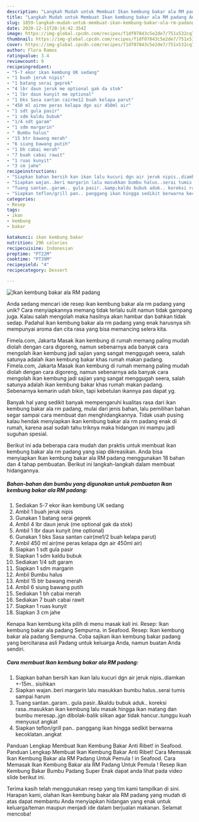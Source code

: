 ```yaml
---
description: "Langkah Mudah untuk Membuat Ikan kembung bakar ala RM padang Anti Gagal"
title: "Langkah Mudah untuk Membuat Ikan kembung bakar ala RM padang Anti Gagal"
slug: 1859-langkah-mudah-untuk-membuat-ikan-kembung-bakar-ala-rm-padang-anti-gagal
date: 2020-12-11T20:14:42.354Z
image: https://img-global.cpcdn.com/recipes/f1df07843c5e2de7/751x532cq70/ikan-kembung-bakar-ala-rm-padang-foto-resep-utama.jpg
thumbnail: https://img-global.cpcdn.com/recipes/f1df07843c5e2de7/751x532cq70/ikan-kembung-bakar-ala-rm-padang-foto-resep-utama.jpg
cover: https://img-global.cpcdn.com/recipes/f1df07843c5e2de7/751x532cq70/ikan-kembung-bakar-ala-rm-padang-foto-resep-utama.jpg
author: Flora Ramos
ratingvalue: 3.4
reviewcount: 9
recipeingredient:
- "5-7 ekor ikan kembung UK sedang"
- "1 buah jeruk nipis"
- "1 batang serai geprek"
- "4 lbr daun jeruk me optional gak da stok"
- "1 lbr daun kunyit me optional"
- "1 bks Sasa santan cairme12 buah kelapa parut"
- "450 ml airme peras kelapa dgn air 450ml air"
- "1 sdt gula pasir"
- "1 sdm kaldu bubuk"
- "1/4 sdt garam"
- "1 sdm margarin"
- " Bumbu halus"
- "15 btr bawang merah"
- "6 siung bawang putih"
- "1 bh cabai merah"
- "7 buah cabai rawit"
- "1 ruas kunyit"
- "3 cm jahe"
recipeinstructions:
- "Siapkan bahan bersih kan ikan lalu kucuri dgn air jeruk nipis..diamkan +-15m.. sisihkan"
- "Siapkan wajan..beri margarin lalu masukkan bumbu halus..serai tumis sampai harum"
- "Tuang santan..garam.. gula pasir..&amp;kaldu bubuk aduk.. koreksi rasa..masukkan ikan kembung lalu masak hingga ikan matang dan bumbu meresap..jgn dibolak-balik siikan agar tidak hancur..tunggu kuah menyusut angkat"
- "Siapkan teflon/grill pan.. panggang ikan hingga sedikit berwarna kecoklatan..angkat"
categories:
- Resep
tags:
- ikan
- kembung
- bakar

katakunci: ikan kembung bakar 
nutrition: 296 calories
recipecuisine: Indonesian
preptime: "PT22M"
cooktime: "PT39M"
recipeyield: "4"
recipecategory: Dessert

---
```



![Ikan kembung bakar ala RM padang](https://img-global.cpcdn.com/recipes/f1df07843c5e2de7/751x532cq70/ikan-kembung-bakar-ala-rm-padang-foto-resep-utama.jpg)

Anda sedang mencari ide resep ikan kembung bakar ala rm padang yang unik? Cara menyiapkannya memang tidak terlalu sulit namun tidak gampang juga. Kalau salah mengolah maka hasilnya akan hambar dan bahkan tidak sedap. Padahal ikan kembung bakar ala rm padang yang enak harusnya sih mempunyai aroma dan cita rasa yang bisa memancing selera kita.

Fimela.com, Jakarta Masak ikan kembung di rumah memang paling mudah diolah dengan cara digoreng, namun sebenarnya ada banyak cara mengolah ikan kembung jadi sajian yang sangat menggugah seera, salah satunya adalah ikan kembung bakar khas rumah makan padang. Fimela.com, Jakarta Masak ikan kembung di rumah memang paling mudah diolah dengan cara digoreng, namun sebenarnya ada banyak cara mengolah ikan kembung jadi sajian yang sangat menggugah seera, salah satunya adalah ikan kembung bakar khas rumah makan padang. Sebenarnya kemarin udah bikin, tapi kebetulan ikannya pas dapat yg.

Banyak hal yang sedikit banyak mempengaruhi kualitas rasa dari ikan kembung bakar ala rm padang, mulai dari jenis bahan, lalu pemilihan bahan segar sampai cara membuat dan menghidangkannya. Tidak usah pusing kalau hendak menyiapkan ikan kembung bakar ala rm padang enak di rumah, karena asal sudah tahu triknya maka hidangan ini mampu jadi suguhan spesial.


Berikut ini ada beberapa cara mudah dan praktis untuk membuat ikan kembung bakar ala rm padang yang siap dikreasikan. Anda bisa menyiapkan Ikan kembung bakar ala RM padang menggunakan 18 bahan dan 4 tahap pembuatan. Berikut ini langkah-langkah dalam membuat hidangannya.

<!--inarticleads1-->

##### Bahan-bahan dan bumbu yang digunakan untuk pembuatan Ikan kembung bakar ala RM padang:

1. Sediakan 5-7 ekor ikan kembung UK sedang
1. Ambil 1 buah jeruk nipis
1. Gunakan 1 batang serai geprek
1. Ambil 4 lbr daun jeruk (me optional gak da stok)
1. Ambil 1 lbr daun kunyit (me optional)
1. Gunakan 1 bks Sasa santan cair(me1/2 buah kelapa parut)
1. Ambil 450 ml air(me peras kelapa dgn air 450ml air)
1. Siapkan 1 sdt gula pasir
1. Siapkan 1 sdm kaldu bubuk
1. Sediakan 1/4 sdt garam
1. Siapkan 1 sdm margarin
1. Ambil  Bumbu halus
1. Ambil 15 btr bawang merah
1. Ambil 6 siung bawang putih
1. Sediakan 1 bh cabai merah
1. Sediakan 7 buah cabai rawit
1. Siapkan 1 ruas kunyit
1. Siapkan 3 cm jahe


Kenapa Ikan kembung kita pilih di menu masak kali ini. Resep: Ikan kembung bakar ala padang Sempurna. in Seafood. Resep: Ikan kembung bakar ala padang Sempurna. Coba sajikan ikan kembung bakar padang yang bercitarasa asli Padang untuk keluarga Anda, namun buatan Anda sendiri. 

<!--inarticleads2-->

##### Cara membuat Ikan kembung bakar ala RM padang:

1. Siapkan bahan bersih kan ikan lalu kucuri dgn air jeruk nipis..diamkan +-15m.. sisihkan
1. Siapkan wajan..beri margarin lalu masukkan bumbu halus..serai tumis sampai harum
1. Tuang santan..garam.. gula pasir..&amp;kaldu bubuk aduk.. koreksi rasa..masukkan ikan kembung lalu masak hingga ikan matang dan bumbu meresap..jgn dibolak-balik siikan agar tidak hancur..tunggu kuah menyusut angkat
1. Siapkan teflon/grill pan.. panggang ikan hingga sedikit berwarna kecoklatan..angkat


Panduan Lengkap Membuat Ikan Kembung Bakar Anti Ribet! in Seafood. Panduan Lengkap Membuat Ikan Kembung Bakar Anti Ribet! Cara Memasak Ikan Kembung Bakar ala RM Padang Untuk Pemula ! in Seafood. Cara Memasak Ikan Kembung Bakar ala RM Padang Untuk Pemula ! Resep Ikan Kembung Bakar Bumbu Padang Super Enak dapat anda lihat pada video slide berikut ini. 

Terima kasih telah menggunakan resep yang tim kami tampilkan di sini. Harapan kami, olahan Ikan kembung bakar ala RM padang yang mudah di atas dapat membantu Anda menyiapkan hidangan yang enak untuk keluarga/teman maupun menjadi ide dalam berjualan makanan. Selamat mencoba!
